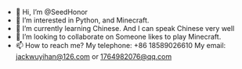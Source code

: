 - 👋 Hi, I’m @SeedHonor
- 👀 I’m interested in Python, and Minecraft.
- 🌱 I’m currently learning Chinese. And I can speak Chinese very well
- 💞️ I’m looking to collaborate on Someone likes to play Minecraft.
- 📫 How to reach me? My telephone: +86 18589026610 My email: jackwuyihan@126.com or 1764982076@qq.com

<!---
SeedHonor/SeedHonor is a ✨ special ✨ repository because its `README.md` (this file) appears on your GitHub profile.
You can click the Preview link to take a look at your changes.
--->
